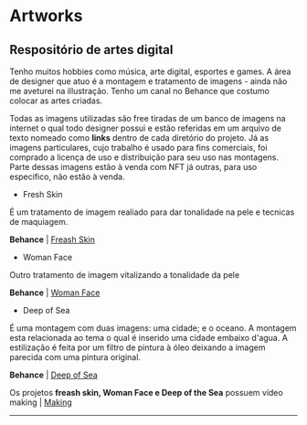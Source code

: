 # Artworks

## Respositório de artes digital

Tenho muitos hobbies como música, arte digital, esportes e games. A área de designer que atuo é a montagem e tratamento de imagens - ainda não me aveturei na illustração. Tenho um canal no Behance que costumo colocar as artes criadas.

Todas as imagens utilizadas são free tiradas de um banco de imagens na internet o qual todo designer possui e estão referidas em um arquivo de texto nomeado como **links** dentro de cada diretório do projeto. Já as imagens particulares, cujo trabalho é usado para fins comerciais, foi comprado a licença de uso e distribuição para seu uso nas montagens. Parte dessas imagens estão à venda com NFT já outras, para uso especifico, não estão à venda.


- Fresh Skin

É um tratamento de imagem realiado para dar tonalidade na pele e tecnicas de maquiagem.

**Behance** | <a href="https://www.behance.net/gallery/134615461/Fresh-Skin"> Freash Skin </a>

- Woman Face

Outro tratamento de imagem vitalizando a tonalidade da pele

**Behance** | <a href="https://www.behance.net/portfolio/editor?project_id=134640771"> Woman Face </a>

- Deep of Sea

É uma montagem com duas imagens: uma cidade; e o oceano. A montagem esta relacionada ao tema o qual é inserido uma cidade embaixo d'agua.
A estilização é feita por um filtro de pintura à óleo deixando a imagem parecida com uma pintura original.

**Behance** | <a href="https://www.behance.net/gallery/134615691/deep-of-the-Sea"> Deep of Sea </a>


Os projetos **freash skin, Woman Face e Deep of the Sea** possuem vídeo making | <a href="https://www.youtube.com/watch?v=pfV35_w7foY&t=715s">Making</a>

<hr>
